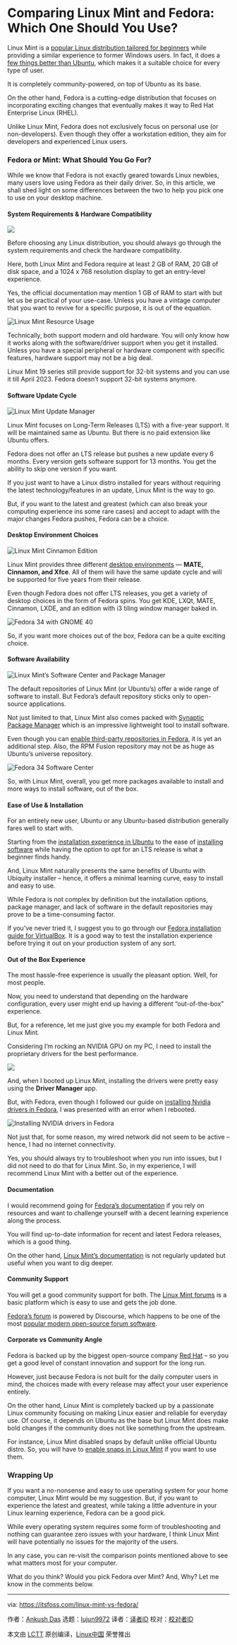 [#]: subject: (Comparing Linux Mint and Fedora: Which One Should You Use?)
[#]: via: (https://itsfoss.com/linux-mint-vs-fedora/)
[#]: author: (Ankush Das https://itsfoss.com/author/ankush/)
[#]: collector: (lujun9972)
[#]: translator: (wxy)
[#]: reviewer: ( )
[#]: publisher: ( )
[#]: url: ( )

Comparing Linux Mint and Fedora: Which One Should You Use?
======

Linux Mint is a [popular Linux distribution tailored for beginners][1] while providing a similar experience to former Windows users. In fact, it does a [few things better than Ubuntu][2], which makes it a suitable choice for every type of user.

It is completely community-powered, on top of Ubuntu as its base.

On the other hand, Fedora is a cutting-edge distribution that focuses on incorporating exciting changes that eventually makes it way to Red Hat Enterprise Linux (RHEL).

Unlike Linux Mint, Fedora does not exclusively focus on personal use (or non-developers). Even though they offer a workstation edition, they aim for developers and experienced Linux users.

### Fedora or Mint: What Should You Go For?

While we know that Fedora is not exactly geared towards Linux newbies, many users love using Fedora as their daily driver. So, in this article, we shall shed light on some differences between the two to help you pick one to use on your desktop machine.

#### System Requirements &amp; Hardware Compatibility

![][3]

Before choosing any Linux distribution, you should always go through the system requirements and check the hardware compatibility.

Here, both Linux Mint and Fedora require at least 2 GB of RAM, 20 GB of disk space, and a 1024 x 768 resolution display to get an entry-level experience.

Yes, the official documentation may mention 1 GB of RAM to start with but let us be practical of your use-case. Unless you have a vintage computer that you want to revive for a specific purpose, it is out of the equation.

![Linux Mint Resource Usage][4]

Technically, both support modern and old hardware. You will only know how it works along with the software/driver support when you get it installed. Unless you have a special peripheral or hardware component with specific features, hardware support may not be a big deal.

Linux Mint 19 series still provide support for 32-bit systems and you can use it till April 2023. Fedora doesn’t support 32-bit systems anymore.

#### Software Update Cycle

![Linux Mint Update Manager][5]

Linux Mint focuses on Long-Term Releases (LTS) with a five-year support. It will be maintained same as Ubuntu. But there is no paid extension like Ubuntu offers.

Fedora does not offer an LTS release but pushes a new update every 6 months. Every version gets software support for 13 months. You get the ability to skip one version if you want.

If you just want to have a Linux distro installed for years without requiring the latest technology/features in an update, Linux Mint is the way to go.

But, if you want to the latest and greatest (which can also break your computing experience ins some rare cases) and accept to adapt with the major changes Fedora pushes, Fedora can be a choice.

#### Desktop Environment Choices

![Linux Mint Cinnamon Edition][6]

Linux Mint provides three different [desktop environments][7] — **MATE, Cinnamon, and Xfce**. All of them will have the same update cycle and will be supported for five years from their release.

Even though Fedora does not offer LTS releases, you get a variety of desktop choices in the form of Fedora spins. You get KDE, LXQt, MATE, Cinnamon, LXDE, and an edition with i3 tiling window manager baked in.

![Fedora 34 with GNOME 40][8]

So, if you want more choices out of the box, Fedora can be a quite exciting choice.

#### Software Availability

![Linux Mint’s Software Center and Package Manager][9]

The default repositories of Linux Mint (or Ubuntu’s) offer a wide range of software to install. But Fedora’s default repository sticks only to open-source applications.

Not just limited to that, Linux Mint also comes packed with [Synaptic Package Manager][10] which is an impressive lightweight tool to install software.

Even though you can [enable third-party repositories in Fedora][11], it is yet an additional step. Also, the RPM Fusion repository may not be as huge as Ubuntu’s universe repository.

![Fedora 34 Software Center][12]

So, with Linux Mint, overall, you get more packages available to install and more ways to install software, out of the box.

#### Ease of Use &amp; Installation

For an entirely new user, Ubuntu or any Ubuntu-based distribution generally fares well to start with.

Starting from the [installation experience in Ubuntu][13] to the ease of [installing software][14] while having the option to opt for an LTS release is what a beginner finds handy.

And, Linux Mint naturally presents the same benefits of Ubuntu with Ubiquity installer – hence, it offers a minimal learning curve, easy to install and easy to use.

While Fedora is not complex by definition but the installation options, package manager, and lack of software in the default repositories may prove to be a time-consuming factor.

If you’ve never tried it, I suggest you to go through our [Fedora installation guide for VirtualBox][15]. It is a good way to test the installation experience before trying it out on your production system of any sort.

#### Out of the Box Experience

The most hassle-free experience is usually the pleasant option. Well, for most people.

Now, you need to understand that depending on the hardware configuration, every user might end up having a different “out-of-the-box” experience.

But, for a reference, let me just give you my example for both Fedora and Linux Mint.

Considering I’m rocking an NVIDIA GPU on my PC, I need to install the proprietary drivers for the best performance.

![][16]

And, when I booted up Linux Mint, installing the drivers were pretty easy using the **Driver Manager** app.

But, with Fedora, even though I followed our guide on [installing Nvidia drivers in Fedora][17], I was presented with an error when I rebooted.

![Installing NVIDIA drivers in Fedora][18]

Not just that, for some reason, my wired network did not seem to be active – hence, I had no internet connectivity.

Yes, you should always try to troubleshoot when you run into issues, but I did not need to do that for Linux Mint. So, in my experience, I will recommend Linux Mint with a better out of the experience.

#### Documentation

I would recommend going for [Fedora’s documentation][19] if you rely on resources and want to challenge yourself with a decent learning experience along the process.

You will find up-to-date information for recent and latest Fedora releases, which is a good thing.

On the other hand, [Linux Mint’s documentation][20] is not regularly updated but useful when you want to dig deeper.

#### Community Support

You will get a good community support for both. The [Linux Mint forums][21] is a basic platform which is easy to use and gets the job done.

[Fedora’s forum][22] is powered by Discourse, which happens to be one of the most [popular modern open-source forum software][23].

#### Corporate vs Community Angle

Fedora is backed up by the biggest open-source company [Red Hat][24] – so you get a good level of constant innovation and support for the long run.

However, just because Fedora is not built for the daily computer users in mind, the choices made with every release may affect your user experience entirely.

On the other hand, Linux Mint is completely backed up by a passionate Linux community focusing on making Linux easier and reliable for everyday use. Of course, it depends on Ubuntu as the base but Linux Mint does make bold changes if the community does not like something from the upstream.

For instance, Linux Mint disabled snaps by default unlike official Ubuntu distro. So, you will have to [enable snaps in Linux Mint][25] if you want to use them.

### Wrapping Up

If you want a no-nonsense and easy to use operating system for your home computer, Linux Mint would be my suggestion. But, if you want to experience the latest and greatest, while taking a little adventure in your Linux learning experience, Fedora can be a good pick.

While every operating system requires some form of troubleshooting and nothing can guarantee zero issues with your hardware, I think Linux Mint will have potentially no issues for the majority of the users.

In any case, you can re-visit the comparison points mentioned above to see what matters most for your computer.

What do you think? Would you pick Fedora over Mint? And, Why? Let me know in the comments below.

--------------------------------------------------------------------------------

via: https://itsfoss.com/linux-mint-vs-fedora/

作者：[Ankush Das][a]
选题：[lujun9972][b]
译者：[译者ID](https://github.com/译者ID)
校对：[校对者ID](https://github.com/校对者ID)

本文由 [LCTT](https://github.com/LCTT/TranslateProject) 原创编译，[Linux中国](https://linux.cn/) 荣誉推出

[a]: https://itsfoss.com/author/ankush/
[b]: https://github.com/lujun9972
[1]: https://itsfoss.com/best-linux-beginners/
[2]: https://itsfoss.com/linux-mint-vs-ubuntu/
[3]: https://i2.wp.com/itsfoss.com/wp-content/uploads/2021/05/fedora-34-about.png?resize=1020%2C709&ssl=1
[4]: https://i0.wp.com/itsfoss.com/wp-content/uploads/2021/05/linux-mint-resources.png?resize=800%2C293&ssl=1
[5]: https://i0.wp.com/itsfoss.com/wp-content/uploads/2021/05/linux-mint-update-manager.png?resize=819%2C612&ssl=1
[6]: https://i2.wp.com/itsfoss.com/wp-content/uploads/2021/05/linux-mint-cinnamon-desktop.png?resize=800%2C450&ssl=1
[7]: https://itsfoss.com/best-linux-desktop-environments/
[8]: https://i0.wp.com/itsfoss.com/wp-content/uploads/2021/05/fedora-34-desktop.png?resize=800%2C478&ssl=1
[9]: https://i0.wp.com/itsfoss.com/wp-content/uploads/2021/05/linux-mint-software-sources.png?resize=800%2C385&ssl=1
[10]: https://itsfoss.com/synaptic-package-manager/
[11]: https://itsfoss.com/fedora-third-party-repos/
[12]: https://i1.wp.com/itsfoss.com/wp-content/uploads/2021/05/fedora-34-software.png?resize=1055%2C691&ssl=1
[13]: https://itsfoss.com/install-ubuntu/
[14]: https://itsfoss.com/remove-install-software-ubuntu/
[15]: https://itsfoss.com/install-fedora-in-virtualbox/
[16]: https://i0.wp.com/itsfoss.com/wp-content/uploads/2021/03/linux-mint-driver-manager.jpg?resize=800%2C548&ssl=1
[17]: https://itsfoss.com/install-nvidia-drivers-fedora/
[18]: https://i2.wp.com/itsfoss.com/wp-content/uploads/2021/05/fedora-nvidia-driver-installation.png?resize=706%2C516&ssl=1
[19]: https://docs.fedoraproject.org/en-US/docs/
[20]: https://linuxmint.com/documentation.php
[21]: https://forums.linuxmint.com
[22]: https://ask.fedoraproject.org
[23]: https://itsfoss.com/open-source-forum-software/
[24]: https://www.redhat.com/en
[25]: https://itsfoss.com/enable-snap-support-linux-mint/
